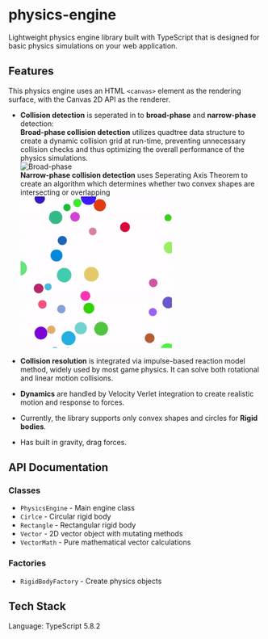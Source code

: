 # physics-engine

Lightweight physics engine library built with TypeScript that is designed for basic physics simulations on your web application. 

## Features

This physics engine uses an HTML `<canvas>` element as the rendering surface, with the Canvas 2D API as the renderer.

- **Collision detection** is seperated in to **broad-phase** and **narrow-phase** detection: <br> **Broad-phase collision detection** utilizes quadtree data structure to create a dynamic collision grid at run-time, preventing unnecessary collision checks and thus optimizing the overall performance of the physics simulations. <br> ![Broad-phase](images/presentation2.gif)<br> **Narrow-phase collision detection** uses Seperating Axis Theorem to create an algorithm which determines whether two convex shapes are intersecting or overlapping <br> ![Narrow-phase](images/presentation.gif)

- **Collision resolution** is integrated via impulse-based reaction model method, widely used by most game physics. It can solve both rotational and linear motion collisions.

- **Dynamics** are handled by Velocity Verlet integration to create realistic motion and response to forces.

- Currently, the library supports only convex shapes and circles for **Rigid  bodies**.

- Has built in gravity, drag forces.

## API Documentation

### Classes
- `PhysicsEngine` - Main engine class
- `Cirlce` - Circular rigid body
- `Rectangle` - Rectangular rigid body
- `Vector` - 2D vector object with mutating methods
- `VectorMath` - Pure mathematical vector calculations

### Factories
- `RigidBodyFactory` - Create physics objects

## Tech Stack
Language: TypeScript 5.8.2
